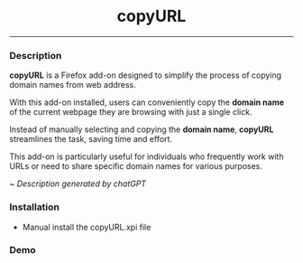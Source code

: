 <h1 align="center">
  <br>
  <a href="https://raw.githubusercontent.com/0xh7ml/copyURL/main/icons/copyURL.png" alt="copyURL"></a>
  <br>
  copyURL
  <br>
</h1>
<hr/>

### Description

**copyURL** is a Firefox add-on designed to simplify the process of copying domain names from web address.

With this add-on installed, users can conveniently copy the **domain name** of the current webpage they are browsing with just a single click.

Instead of manually selecting and copying the **domain name**, **copyURL** streamlines the task, saving time and effort. 

This add-on is particularly useful for individuals who frequently work with URLs or need to share specific domain names for various purposes. 

 
~ *Description generated by chatGPT*


### Installation
- Manual install the copyURL.xpi file

### Demo
